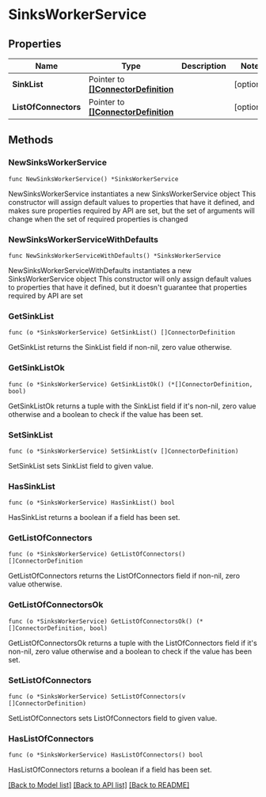 # SinksWorkerService

## Properties

Name | Type | Description | Notes
------------ | ------------- | ------------- | -------------
**SinkList** | Pointer to [**[]ConnectorDefinition**](ConnectorDefinition.md) |  | [optional] 
**ListOfConnectors** | Pointer to [**[]ConnectorDefinition**](ConnectorDefinition.md) |  | [optional] 

## Methods

### NewSinksWorkerService

`func NewSinksWorkerService() *SinksWorkerService`

NewSinksWorkerService instantiates a new SinksWorkerService object
This constructor will assign default values to properties that have it defined,
and makes sure properties required by API are set, but the set of arguments
will change when the set of required properties is changed

### NewSinksWorkerServiceWithDefaults

`func NewSinksWorkerServiceWithDefaults() *SinksWorkerService`

NewSinksWorkerServiceWithDefaults instantiates a new SinksWorkerService object
This constructor will only assign default values to properties that have it defined,
but it doesn't guarantee that properties required by API are set

### GetSinkList

`func (o *SinksWorkerService) GetSinkList() []ConnectorDefinition`

GetSinkList returns the SinkList field if non-nil, zero value otherwise.

### GetSinkListOk

`func (o *SinksWorkerService) GetSinkListOk() (*[]ConnectorDefinition, bool)`

GetSinkListOk returns a tuple with the SinkList field if it's non-nil, zero value otherwise
and a boolean to check if the value has been set.

### SetSinkList

`func (o *SinksWorkerService) SetSinkList(v []ConnectorDefinition)`

SetSinkList sets SinkList field to given value.

### HasSinkList

`func (o *SinksWorkerService) HasSinkList() bool`

HasSinkList returns a boolean if a field has been set.

### GetListOfConnectors

`func (o *SinksWorkerService) GetListOfConnectors() []ConnectorDefinition`

GetListOfConnectors returns the ListOfConnectors field if non-nil, zero value otherwise.

### GetListOfConnectorsOk

`func (o *SinksWorkerService) GetListOfConnectorsOk() (*[]ConnectorDefinition, bool)`

GetListOfConnectorsOk returns a tuple with the ListOfConnectors field if it's non-nil, zero value otherwise
and a boolean to check if the value has been set.

### SetListOfConnectors

`func (o *SinksWorkerService) SetListOfConnectors(v []ConnectorDefinition)`

SetListOfConnectors sets ListOfConnectors field to given value.

### HasListOfConnectors

`func (o *SinksWorkerService) HasListOfConnectors() bool`

HasListOfConnectors returns a boolean if a field has been set.


[[Back to Model list]](../README.md#documentation-for-models) [[Back to API list]](../README.md#documentation-for-api-endpoints) [[Back to README]](../README.md)


